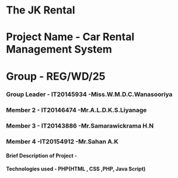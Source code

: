 # The JK Rental
# Project Name - Car Rental Management System
# Group - REG/WD/25
### Group Leader - IT20145934 -Miss.W.M.D.C.Wanasooriya
### Member 2 - IT20146474 -Mr.A.L.D.K.S.Liyanage
### Member 3 - IT20143886 -Mr.Samarawickrama H.N
### Member 4 -IT20154912 -Mr.Sahan A.K
#### Brief Description of Project - 
#### Technologies used - PHP(HTML , CSS ,PHP, Java Script)
